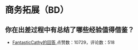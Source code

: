 #  商务拓展（BD） 
## 你在出差过程中有总结了哪些经验值得借鉴？
- [FantasticCathy的回答](https://www.zhihu.com/question/27583640/answer/37676922),点赞数：10729，评论数：518
